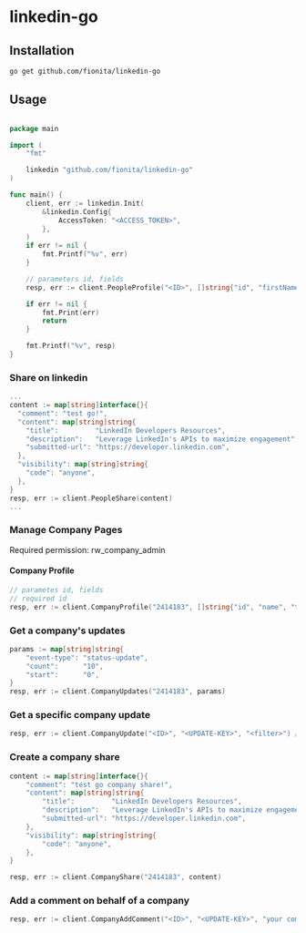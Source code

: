 # linkedin-go

## Installation

```bash
go get github.com/fionita/linkedin-go
```

## Usage

```go

package main

import (
	"fmt"

	linkedin "github.com/fionita/linkedin-go"
)

func main() {
	client, err := linkedin.Init(
		&linkedin.Config{
			AccessToken: "<ACCESS_TOKEN>",
		},
	)
	if err != nil {
		fmt.Printf("%v", err)
	}

	// parameters id, fields
	resp, err := client.PeopleProfile("<ID>", []string{"id", "firstName", "lastName"})

	if err != nil {
		fmt.Print(err)
		return
	}

	fmt.Printf("%v", resp)
}

```

### Share on linkedin

```go
...
content := map[string]interface{}{
  "comment": "test go!",
  "content": map[string]string{
    "title":         "LinkedIn Developers Resources",
    "description":   "Leverage LinkedIn's APIs to maximize engagement",
    "submitted-url": "https://developer.linkedin.com",
  },
  "visibility": map[string]string{
    "code": "anyone",
  },
}
resp, err := client.PeopleShare(content)
...
```

### Manage Company Pages
Required permission: rw_company_admin

#### Company Profile

```go
// parametes id, fields
// required id
resp, err := client.CompanyProfile("2414183", []string{"id", "name", "ticker", "description"})
```

### Get a company's updates

```go
params := map[string]string{
	"event-type": "status-update",
	"count":      "10",
	"start":      "0",
}
resp, err := client.CompanyUpdates("2414183", params)
```

### Get a specific company update

```go
resp, err := client.CompanyUpdate("<ID>", "<UPDATE-KEY>", "<filter>") // filter: empty or one of ["update-comments", "likes"]
```

### Create a company share

```go
content := map[string]interface{}{
	"comment": "test go company share!",
	"content": map[string]string{
		"title":         "LinkedIn Developers Resources",
		"description":   "Leverage LinkedIn's APIs to maximize engagement",
		"submitted-url": "https://developer.linkedin.com",
	},
	"visibility": map[string]string{
		"code": "anyone",
	},
}

resp, err := client.CompanyShare("2414183", content)
```

### Add a comment on behalf of a company

```go
resp, err := client.CompanyAddComment("<ID>", "<UPDATE-KEY>", "your comment")
```
